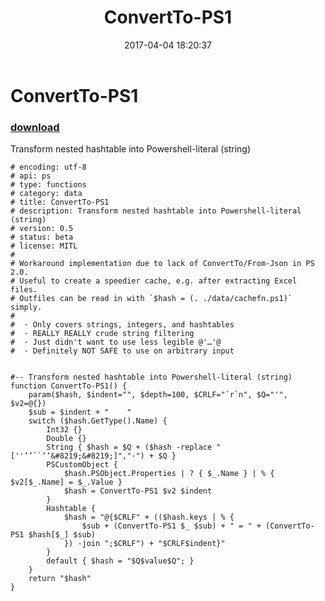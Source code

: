 ﻿---
pid:            6831
poster:         mario
title:          ConvertTo-PS1
date:           2017-04-04 18:20:37
format:         posh
parent:         0
parent:         0

---

# ConvertTo-PS1

### [download](6831.ps1)

Transform nested hashtable into Powershell-literal (string)

```posh
# encoding: utf-8
# api: ps
# type: functions
# category: data
# title: ConvertTo-PS1
# description: Transform nested hashtable into Powershell-literal (string)
# version: 0.5
# status: beta
# license: MITL
#
# Workaround implementation due to lack of ConvertTo/From-Json in PS 2.0.
# Useful to create a speedier cache, e.g. after extracting Excel files.
# Outfiles can be read in with `$hash = (. ./data/cachefn.ps1)` simply.
#
#  · Only covers strings, integers, and hashtables
#  · REALLY REALLY crude string filtering
#  · Just didn't want to use less legible @'…'@
#  · Definitely NOT SAFE to use on arbitrary input


#-- Transform nested hashtable into Powershell-literal (string)
function ConvertTo-PS1() {
    param($hash, $indent="", $depth=100, $CRLF="`r`n", $Q="'", $v2=@{})
    $sub = $indent + "    "
    switch ($hash.GetType().Name) {
        Int32 {}
        Double {}
        String { $hash = $Q + ($hash -replace "[''’’``‘‘&#8219;&#8219;]","·") + $Q }
        PSCustomObject {
            $hash.PSObject.Properties | ? { $_.Name } | % { $v2[$_.Name] = $_.Value }
            $hash = ConvertTo-PS1 $v2 $indent
        }
        Hashtable {
            $hash = "@{$CRLF" + (($hash.keys | % {
                $sub + (ConvertTo-PS1 $_ $sub) + " = " + (ConvertTo-PS1 $hash[$_] $sub)
            }) -join ";$CRLF") + "$CRLF$indent}"
        }
        default { $hash = "$Q$value$Q"; }
    }
    return "$hash"
}

```
